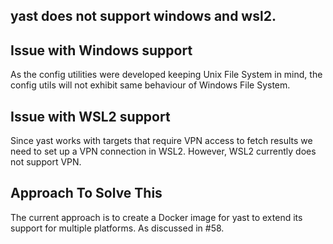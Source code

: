 ## yast does not support windows and wsl2.

## Issue with Windows support

As the config utilities were developed keeping Unix File System in mind, the config utils will not exhibit same behaviour of Windows File System.

## Issue with WSL2 support

Since yast works with targets that require VPN access to fetch results we need to set up a VPN connection in WSL2. However, WSL2 currently does not support VPN.

## Approach To Solve This

The current approach is to create a Docker image for yast to extend its support for multiple platforms. As discussed in #58.